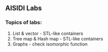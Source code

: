 ## AISIDI Labs

### Topics of labs:

1. List & vector - STL-like containers
2. Tree map & Hash map - STL-like containers
3. Graphs - check isomorphic function
